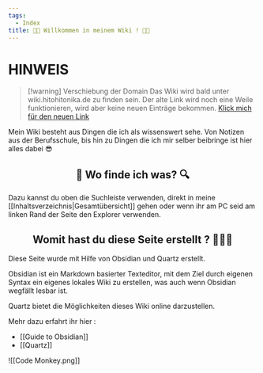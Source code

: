 ```yaml
---
tags:
  - Index
title: 👋🏻 Willkommen in meinem Wiki ! 👋🏻
---
```

# HINWEIS

>[!warning] Verschiebung der Domain
>Das Wiki wird bald unter wiki.hitohitonika.de zu finden sein.
>Der alte Link wird noch eine Weile funktionieren, wird aber keine neuen Einträge bekommen. [Klick mich für den neuen Link](wiki.hitohitonika.de)

Mein Wiki besteht aus Dingen die ich als wissenswert sehe. Von Notizen aus der Berufsschule, bis hin zu Dingen die ich mir selber beibringe ist hier alles dabei 😎

<h2 align="center"> 🔎 Wo finde ich was? 🔍</h2> 

Dazu kannst du oben die Suchleiste verwenden, direkt in meine [[Inhaltsverzeichnis|Gesamtübersicht]] gehen oder wenn ihr am PC seid am linken Rand der Seite den Explorer verwenden. 


<h2 align="center"> Womit hast du diese Seite erstellt ? 👨🏻‍💻</h2>
Diese Seite wurde mit Hilfe von Obsidian und Quartz erstellt.

Obsidian ist ein Markdown basierter Texteditor, mit dem Ziel durch eigenen Syntax ein eigenes lokales Wiki zu erstellen, was auch wenn Obsidian wegfällt lesbar ist. 

Quartz bietet die Möglichkeiten dieses Wiki online darzustellen.

Mehr dazu erfahrt ihr hier :

- [[Guide to Obsidian]]
- [[Quartz]]

![[Code Monkey.png]]
